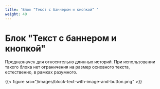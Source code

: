 ```yaml
---
title: 'Блок "Текст с баннером и кнопкой" '
weight: 40
---
```

# Блок "Текст с баннером и кнопкой" 

Предназначен для относительно длинных историй. При использовании такого блока нет ограничения на размер основного текста, естественно, в рамках разумного.

{{< figure src="/images/block-text-with-image-and-button.png" >}}



